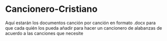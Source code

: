 # Cancionero-Cristiano
Aquí estarán los documentos canción por canción en formato .docx para que cada quién los pueda añadir para hacer un cancionero de alabanzas de acuerdo a las canciones que necesite
